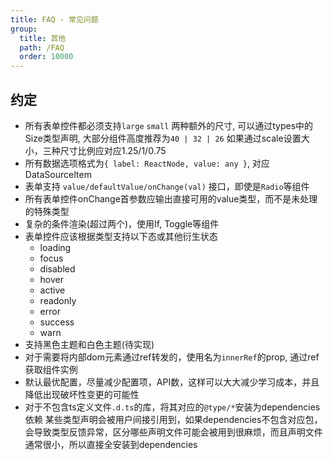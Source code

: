```yaml
---
title: FAQ - 常见问题
group:
  title: 其他
  path: /FAQ
  order: 10000
---
```


## 约定

* 所有表单控件都必须支持`large` `small` 两种额外的尺寸, 可以通过types中的Size类型声明,
    大部分组件高度推荐为`40 | 32 | 26`
    如果通过scale设置大小，三种尺寸比例应对应1.25/1/0.75
* 所有数据选项格式为`{ label: ReactNode, value: any }`, 对应DataSourceItem
* 表单支持 `value/defaultValue/onChange(val)` 接口，即使是`Radio`等组件
* 所有表单控件onChange首参数应输出直接可用的value类型，而不是未处理的特殊类型
* 复杂的条件渲染(超过两个)，使用If, Toggle等组件
* 表单控件应该根据类型支持以下态或其他衍生状态
    * loading
    * focus
    * disabled
    * hover
    * active
    * readonly
    * error
    * success
    * warn
* 支持黑色主题和白色主题(待实现)
* 对于需要将内部dom元素通过ref转发的，使用名为`innerRef`的prop, 通过ref获取组件实例
* 默认最优配置，尽量减少配置项，API数，这样可以大大减少学习成本，并且降低出现破坏性变更的可能性
* 对于不包含ts定义文件`.d.ts`的库，将其对应的`@type/*`安装为dependencies依赖
  某些类型声明会被用户间接引用到，如果dependencies不包含对应包，会导致类型反馈异常，区分哪些声明文件可能会被用到很麻烦，而且声明文件通常很小，所以直接全安装到dependencies
